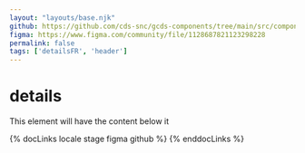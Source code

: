 ```yaml
---
layout: "layouts/base.njk"
github: https://github.com/cds-snc/gcds-components/tree/main/src/components/gcds-details
figma: https://www.figma.com/community/file/1128687821123298228
permalink: false
tags: ['detailsFR', 'header']
---
```


# details

This element will have the content below it

{% docLinks locale stage figma github %}
{% enddocLinks %}
